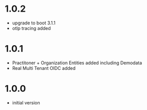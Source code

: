 # 1.0.2
- upgrade to boot 3.1.1
- otlp tracing added

# 1.0.1
- Practitoner + Organization Entities added including Demodata
- Real Multi Tenant OIDC added

# 1.0.0
- initial version